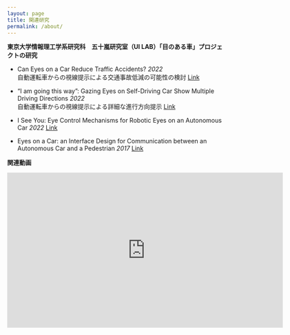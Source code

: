 ```yaml
---
layout: page
title: 関連研究
permalink: /about/
---
```


**東京大学情報理工学系研究科　五十嵐研究室（UI LAB）「目のある車」プロジェクトの研究**

- Can Eyes on a Car Reduce Traffic Accidents? *2022*<br />
  自動運転車からの視線提示による交通事故低減の可能性の検討 [Link](https://www.chiamingchang.com/gazingcar.html)

- “I am going this way”: Gazing Eyes on Self-Driving Car Show Multiple Driving Directions *2022*<br />
  自動運転車からの視線提示による詳細な進行方向提示 [Link](https://xinyuegui.github.io/multipleGazingDirections/index.html)

- I See You: Eye Control Mechanisms for Robotic Eyes on an Autonomous Car *2022* [Link](https://dl.acm.org/doi/10.1145/3544999.3552320)

- Eyes on a Car: an Interface Design for Communication between an Autonomous Car and a Pedestrian *2017* [Link](https://www.chiamingchang.com/eyesonacar.html)


**関連動画**

<iframe
    width="640"
    height="360"
    src="https://www.youtube.com/embed/rvyToxdR9Dc"
    frameborder="0"
    allow="autoplay; encrypted-media"
    allowfullscreen
>
</iframe>

<!-- <div align=center><img width = '50' height ='30' src ="../assets/img/UTokyo.png"/></div>

<div align=center><img width = '50' height ='30' src ="../assets/img/IgarashiLab.jpg"/></div> -->

